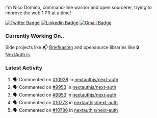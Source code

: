 
I'm Nico Domino, command-line warrior and open sourcerer, trying to improve the web 1 PR at a time!

[![Twitter Badge](https://img.shields.io/badge/-@ndom91-1ca0f1?style=flat-square&labelColor=1ca0f1&logo=twitter&logoColor=white&link=https://twitter.com/ndom91)](https://twitter.com/ndom91) [![Linkedin Badge](https://img.shields.io/badge/-ndom91-blue?style=flat-square&logo=Linkedin&logoColor=white&link=https://www.linkedin.com/in/ndom91/)](https://www.linkedin.com/in/ndom91/) [![Gmail Badge](https://img.shields.io/badge/-yo@ndo.dev-c14438?style=flat-square&logo=mail.ru&logoColor=white&link=mailto:yo@ndo.dev)](mailto:yo@ndo.dev)

### Currently Working On..

Side projects like 📬 [Briefkasten](https://briefkastenhq.com) and opensource libraries like 🔒 [NextAuth.js](https://github.com/nextauthjs/next-auth).

<!--START_SECTION_PROFILE_VIEWS:readme-info-->
<!--END_SECTION_PROFILE_VIEWS:readme-info-->

<!--START_SECTION_DAILY_COMMIT:readme-info-->
<!--END_SECTION_DAILY_COMMIT:readme-info-->

<!--START_SECTION_WEEKLY_COMMIT:readme-info-->
<!--END_SECTION_WEEKLY_COMMIT:readme-info-->

### Latest Activity

<!--START_SECTION:activity-->
1. 🗣 Commented on [#10928](https://github.com/nextauthjs/next-auth/issues/10928#issuecomment-2122932673) in [nextauthjs/next-auth](https://github.com/nextauthjs/next-auth)
2. 🗣 Commented on [#9953](https://github.com/nextauthjs/next-auth/pull/9953#issuecomment-2122927852) in [nextauthjs/next-auth](https://github.com/nextauthjs/next-auth)
3. 🗣 Commented on [#9953](https://github.com/nextauthjs/next-auth/pull/9953#issuecomment-2122851694) in [nextauthjs/next-auth](https://github.com/nextauthjs/next-auth)
4. 🗣 Commented on [#10773](https://github.com/nextauthjs/next-auth/issues/10773#issuecomment-2119815649) in [nextauthjs/next-auth](https://github.com/nextauthjs/next-auth)
5. 🗣 Commented on [#10786](https://github.com/nextauthjs/next-auth/pull/10786#issuecomment-2119803151) in [nextauthjs/next-auth](https://github.com/nextauthjs/next-auth)
<!--END_SECTION:activity-->
